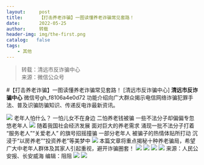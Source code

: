```yaml
---
layout:     post
title:      【打击养老诈骗】一图读懂养老诈骗常见套路！
date:       2022-05-25
author:     转载
header-img: img/the-first.png
catalog:   false
tags:
    - 其他
---
```


<blockquote><p>转载：清远市反诈骗中心<br>
来源：微信公众号</p></blockquote>

#【打击养老诈骗】一图读懂养老诈骗常见套路！
[清远市反诈骗中心]
**清远市反诈骗中心**
微信号gh_f8106a4e0d72
功能介绍向广大群众揭示电信网络诈骗犯罪手法、普及识骗防骗知识、传递反电诈最新资讯。

![]({{site.baseurl}}/postimg/3CxTSiafadcic5zyXUfbXLUClzlpaoknCpV4bErPg2kuuS97hoJJbNCtFOVZ9X0j5W26HDaregC5kibiaLGl8CPr9A.gif)
老年人怕什么？
一怕儿女不在身边
二怕养老钱被骗
一些不法分子却偏偏专忽悠老年人
![]({{site.baseurl}}/postimg/3CxTSiafadcibEQsHdPhQPBS7FWUicGCnjiakoesicH5gUr9Kc87ia3sZc3Aorsb35zfAy3fJAUsoaQv7cpb7ReYB2Wg.gif)
随着我国社会经济发展
面对巨大的养老需求
涌现一批不法分子打着
“服务老人”“关爱老人”
的旗号招摇撞骗
一部分老年人
被骗子的热情体贴所打动
沉浸于“以房养老”“投资养老”等美梦中
![]({{site.baseurl}}/postimg/JaFvPvvA2J1l9248vhzo8jicBPJaBT4ZZvqlXPF8rockoI0fkvClGaibs9yhsutSd0djZfstFIZaKKnHHbGEhVwg.png)
本篇文章将重点揭秘十种养老骗局，希望广大中老年人群体及其家人引起重视，避开诈骗圈套！
![]({{site.baseurl}}/postimg/T0Qqd0Jf7IFVoSlguvibJUOYgqUbIloFVkeBWaBewO1P9QtQq2NOeiaof6p5O4MgSvUSkNiaqw7R1laFMjibpMyJibg.jpeg)
![]({{site.baseurl}}/postimg/T0Qqd0Jf7IFVoSlguvibJUOYgqUbIloFVE3WWF7Aibncu59fP452EBoNaQE8hic2y85iauYaX3nbed9POPDyoJ40RQ.jpeg)
![]({{site.baseurl}}/postimg/T0Qqd0Jf7IFVoSlguvibJUOYgqUbIloFVGzw8IDDcsGqc2Cvz9MCwWR5Oicc2CiaCfhJIefe8nPQc8TLkJggYxibqw.jpeg)
![]({{site.baseurl}}/postimg/T0Qqd0Jf7IFVoSlguvibJUOYgqUbIloFVSUfiaqQJ5zgWibgdtxiaoUSFTltL8kB7YKuic3PR7StVHPon6IK90J3dKQ.jpeg)
来源：人民公安报、长安威海
编辑：阻阻
![]({{site.baseurl}}/postimg/SUycX2yckdJ5YVVCpDYl0c5CbMTO3KgBTesbSxe5zKHlm2GQsTWAFTgswCXscN6Y9vuJHFcE77orSK7ClzYOdg.jpeg)
![]({{site.baseurl}}/postimg/3CxTSiafadcic5zyXUfbXLUClzlpaoknCpErldQhhamfG7KH1qHGrr3icT9iaAoE1B4noSO7EewO2k8fys5pMuaoog.gif)
